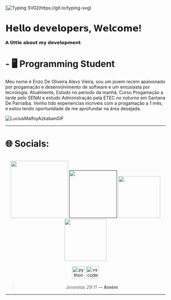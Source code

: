 [![Typing SVG](https://readme-typing-svg.herokuapp.com?font=Poppins&width=650&height=30&lines=print(+%22Olá+Progamadores(as)!++Bem+Vindos+Ao+Meu+Git+Hub%22+))](https://git.io/typing-svg)
# 𝗛𝗲𝗹𝗹𝗼 𝗱𝗲𝘃𝗲𝗹𝗼𝗽𝗲𝗿𝘀, W𝗲𝗹𝗰𝗼𝗺𝗲!

𝗔 𝗹𝗶𝘁𝘁𝗹𝗲 𝗮𝗯𝗼𝘂𝘁 𝗺𝘆 𝗱𝗲𝘃𝗲𝗹𝗼𝗽𝗺𝗲𝗻𝘁.
 # - 🖥️ Programming Student
Meu nome é Enzo De Oliveira Alevs Vieira, sou um jovem recém apaixonado por progamação e desenvolvimento de software e um entusiasta por tecnologia.
Atualmente, Estudo no periodo da manhã, Curso Progamação a tarde pelo SENAI e estudo Administração pela ETEC no noturno em Santana De Parnaíba.
Venho tido experiencias incriveis com a progamação a 1 mês, e estou tendo oportunidade de me aprofundar na área desejada.


![LuciusMalfoyAzkabanGIF](https://github.com/user-attachments/assets/222d647e-1b43-4da7-9378-97c8daf7b065) 



 ---






# 🌐 Socials:
<br>
 <div align="center">
    <a href="https://www.instagram.com/enzoalves4" target="_blank"><img src="https://img.shields.io/badge/-Instagram-%23E4405F?style=for-the-badge&logo=instagram&logoColor=white" width = "180" target="_blank"></a>
    <a href="" target="_blank"><img src="https://img.shields.io/badge/Discord-7289DA?style=for-the-badge&logo=discord&logoColor=white" width = "150" target="_blank"></a> 
    <a href = "enzo.protech@gmail.com"><img src="https://img.shields.io/badge/-Gmail-%23333?style=for-the-badge&logo=gmail&logoColor=white"  width = "132" target="_blank"></a>
    <a href="https://www.linkedin.com/in/mateus-de-sousa-810310236/" target="_blank"><img src="https://img.shields.io/badge/-LinkedIn-%230077B5?style=for-the-badge&logo=linkedin&logoColor=white" width = "132" target="_blank"></a> 
  </div>
<br>

<div align="center">
<img src="https://cdn.jsdelivr.net/gh/devicons/devicon/icons/python/python-original.svg" height="40" alt="python logo"  />
 <img src="https://cdn.jsdelivr.net/gh/devicons/devicon/icons/vscode/vscode-original.svg" height="40" alt="vscode logo"  />





> _Jeremias 29:11_
> — **Amém**
****
